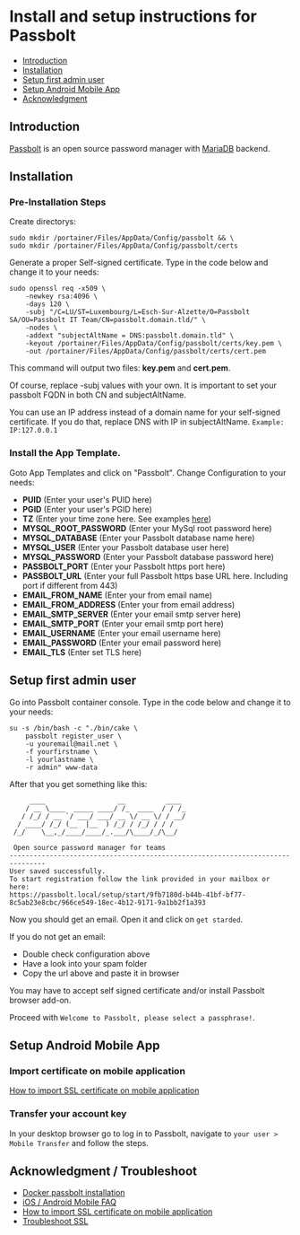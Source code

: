 # Install and setup instructions for Passbolt

- [Introduction](#introduction)
- [Installation](#installation)
- [Setup first admin user](#setup-first-admin-user)
- [Setup Android Mobile App](#setup-android-mobile-app)
- [Acknowledgment](#acknowledgment)


## Introduction

[Passbolt](https://www.passbolt.com) is an open source password manager with [MariaDB](https://mariadb.com) backend. 

## Installation

### Pre-Installation Steps

Create directorys:
```
sudo mkdir /portainer/Files/AppData/Config/passbolt && \
sudo mkdir /portainer/Files/AppData/Config/passbolt/certs
```

Generate a proper Self-signed certificate. Type in the code below and change it to your needs:
```
sudo openssl req -x509 \
    -newkey rsa:4096 \
    -days 120 \
    -subj "/C=LU/ST=Luxembourg/L=Esch-Sur-Alzette/O=Passbolt SA/OU=Passbolt IT Team/CN=passbolt.domain.tld/" \
    -nodes \
    -addext "subjectAltName = DNS:passbolt.domain.tld" \
    -keyout /portainer/Files/AppData/Config/passbolt/certs/key.pem \
    -out /portainer/Files/AppData/Config/passbolt/certs/cert.pem
```

This command will output two files: **key.pem** and **cert.pem**.

Of course, replace -subj values with your own. It is important to set your passbolt FQDN in both CN and subjectAltName.

You can use an IP address instead of a domain name for your self-signed certificate. If you do that, replace DNS with IP in subjectAltName. `Example: IP:127.0.0.1`

### Install the App Template.

Goto App Templates and click on "Passbolt". Change Configuration to your needs:
- **PUID** (Enter your user's PUID here)
- **PGID** (Enter your user's PGID here)
- **TZ** (Enter your time zone here. See examples [here](https://en.wikipedia.org/wiki/List_of_tz_database_time_zones))
- **MYSQL_ROOT_PASSWORD** (Enter your MySql root password here)
- **MYSQL_DATABASE** (Enter your Passbolt database name here)
- **MYSQL_USER** (Enter your Passbolt database user here)
- **MYSQL_PASSWORD** (Enter your Passbolt database password here)
- **PASSBOLT_PORT** (Enter your Passbolt https port here)
- **PASSBOLT_URL** (Enter your full Passbolt https base URL here. Including port if different from 443)
- **EMAIL_FROM_NAME** (Enter your from email name)
- **EMAIL_FROM_ADDRESS** (Enter your from email address)
- **EMAIL_SMTP_SERVER** (Enter your email smtp server here)
- **EMAIL_SMTP_PORT** (Enter your email smtp port here)
- **EMAIL_USERNAME** (Enter your email username here)
- **EMAIL_PASSWORD** (Enter your email password here)
- **EMAIL_TLS** (Enter set TLS here)

## Setup first admin user

Go into Passbolt container console. Type in the code below and change it to your needs:
```
su -s /bin/bash -c "./bin/cake \
    passbolt register_user \
    -u youremail@mail.net \
    -f yourfirstname \
    -l yourlastname \
    -r admin" www-data
```
After that you get something like this:
```
     ____                  __          ____  
    / __ \____  _____ ____/ /_  ____  / / /_ 
   / /_/ / __ `/ ___/ ___/ __ \/ __ \/ / __/ 
  / ____/ /_/ (__  |__  ) /_/ / /_/ / / /    
 /_/    \__,_/____/____/_.___/\____/_/\__/   

 Open source password manager for teams
-------------------------------------------------------------------------------
User saved successfully.
To start registration follow the link provided in your mailbox or here: 
https://passbolt.local/setup/start/9fb7180d-b44b-41bf-bf77-8c5ab23e8cbc/966ce549-18ec-4b12-9171-9a1bb2f1a393
```
Now you should get an email. Open it and click on `get starded`.

If you do not get an email:
- Double check configuration above
- Have a look into your spam folder
- Copy the url above and paste it in browser

You may have to accept self signed certificate and/or install Passbolt browser add-on.

Proceed with `Welcome to Passbolt, please select a passphrase!`.

## Setup Android Mobile App

### Import certificate on mobile application
[How to import SSL certificate on mobile application](https://help.passbolt.com/faq/hosting/how-to-import-ssl-certificate-on-mobile)

### Transfer your account key
In your desktop browser go to log in to Passbolt, navigate to `your user > Mobile Transfer` and follow the steps.


## Acknowledgment / Troubleshoot
- [Docker passbolt installation](https://help.passbolt.com/hosting/install/ce/docker)
- [iOS / Android Mobile FAQ](https://help.passbolt.com/faq/hosting/mobile-faq)
- [How to import SSL certificate on mobile application](https://help.passbolt.com/faq/hosting/how-to-import-ssl-certificate-on-mobile)
- [Troubleshoot SSL](https://help.passbolt.com/faq/hosting/troubleshoot-ssl)

